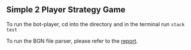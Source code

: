 ## Simple 2 Player Strategy Game

To run the bot-player, cd into the directory and in the terminal run ```stack test```

To run the BGN file parser, please refer to the [report](https://github.com/expiracy/beans-gambit/blob/master/parser/report.pdf).
